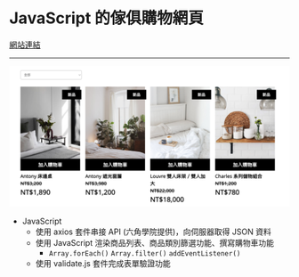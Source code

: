 # JavaScript 的傢俱購物網頁

[網站連結](https://hclin23.github.io/woworoom/)
<hr></hr>

![image](https://github.com/HCLin23/woworoom/blob/fix/image/forReadMe.png)

- JavaScript
  - 使用 axios 套件串接 API (六角學院提供)，向伺服器取得 JSON 資料
  - 使用 JavaScript 渲染商品列表、商品類別篩選功能、撰寫購物車功能
      - `Array.forEach()` `Array.filter()` `addEventListener()`
  - 使用 validate.js 套件完成表單驗證功能
  


